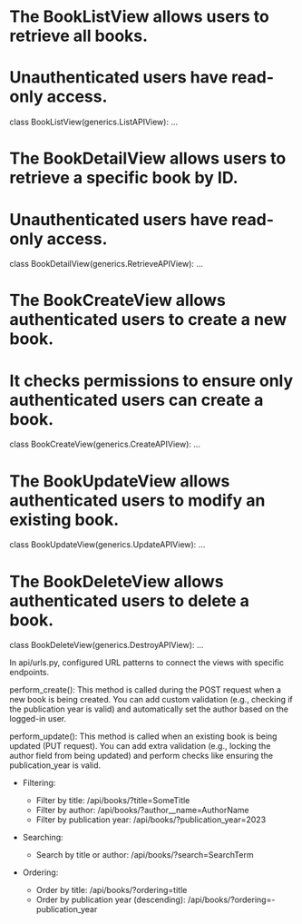 # The BookListView allows users to retrieve all books.
# Unauthenticated users have read-only access.
class BookListView(generics.ListAPIView):
    ...

# The BookDetailView allows users to retrieve a specific book by ID.
# Unauthenticated users have read-only access.
class BookDetailView(generics.RetrieveAPIView):
    ...

# The BookCreateView allows authenticated users to create a new book.
# It checks permissions to ensure only authenticated users can create a book.
class BookCreateView(generics.CreateAPIView):
    ...

# The BookUpdateView allows authenticated users to modify an existing book.
class BookUpdateView(generics.UpdateAPIView):
    ...

# The BookDeleteView allows authenticated users to delete a book.
class BookDeleteView(generics.DestroyAPIView):
    ...

In api/urls.py, configured URL patterns to connect the views with specific endpoints.

perform_create(): This method is called during the POST request when a new book is being created. You can add custom validation (e.g., checking if the publication year is valid) and automatically set the author based on the logged-in user.

perform_update(): This method is called when an existing book is being updated (PUT request). You can add extra validation (e.g., locking the author field from being updated) and perform checks like ensuring the publication_year is valid.

- Filtering:
    - Filter by title: /api/books/?title=SomeTitle
    - Filter by author: /api/books/?author__name=AuthorName
    - Filter by publication year: /api/books/?publication_year=2023

- Searching:
    - Search by title or author: /api/books/?search=SearchTerm

- Ordering:
    - Order by title: /api/books/?ordering=title
    - Order by publication year (descending): /api/books/?ordering=-publication_year